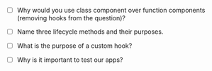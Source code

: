- [ ] Why would you use class component over function components (removing hooks from the question)?

<!--  Class components enable access to setState to help track the state of components and allows changes to be made to the application based on its state. Class components also contain built-in Lifecycle Methods that can run at specific times within the life of the application through the use of componentDidMount, componentDidUpdate, and componentWillUnmount methods.  -->

- [ ] Name three lifecycle methods and their purposes.

<!--  The componentDidMount method can run and fetch data from a database when the component first mounts and renders on the DOM.  -->

<!--  The componentDidUpdate method is called when a component's state changes based on input and interaction with the application. It can take prevState and prevProps as arguments to run changes on the DOM.  -->

<!--  The componentWillUnmount method is called before a component is removed from the DOM and can cleanup the application by canceling network requests or service subscriptions.  -->

- [ ] What is the purpose of a custom hook?

<!--   Custom hooks can hook into the React state to reuse logic or manipulate the state of components while keeping the effects isolated inside the component.  -->

- [ ] Why is it important to test our apps?

<!--  Testing minimizes the risk of bugs, acts as a safety net when making changes to the application, and increases the reliability of the code.  -->
